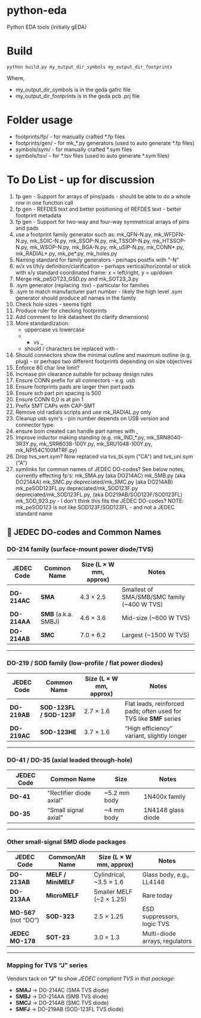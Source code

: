 # python-eda

Python EDA tools (initially gEDA)

# Build

```
python build.py my_output_dir_symbols my_output_dir_footprints
```

Where,
* my_output_dir_symbols is in the geda gafrc file
* my_output_dir_footprints is in the geda pcb .prj file

# Folder usage

* footprints/fp/ - for manually crafted *.fp files
* footprints/gen/ - for mk_*.py generators (used to auto generate *.fp files)
* symbols/sym/ - for manually crafted *.sym files
* symbols/tsv/ - for *.tsv files (used to auto generate *.sym files)

# To Do List - up for discussion

1) fp gen - Support for arrays of pins/pads - should be able to do a whole row
   in one function call
2) fp gen - REFDES text and better positioning of REFDES text - better
   footprint metadata
3) fp gen - Support for two-way and four-way symmetrical arrays of pins and
   pads
4) use a footprint family generator such as:
   mk_QFN-N.py, mk_WFDFN-N.py, mk_SOIC-N.py, mk_SSOP-N.py, mk_TSSOP-N.py, mk_HTSSOP-N.py, mk_WSOP-N.py,
   mk_BGA-N.py, mk_uSIP-N.py, mk_CONN*.py, mk_RADIAL*.py, mk_pe*.py, mk_holes.py
5) Naming standard for family generators - perhaps postfix with "-N"
6) w/x vs l/h/y definition/clarification - perhaps vertical/horizontal
   or stick with x/y standard coordinated frame: x = left/right, y = up/down
7) Merge mk_peSOT23_GSD.py and mk_SOT23_3.py
8) .sym generator (replacing .tsv) - particular for families
9) .sym to match manufacturer part number - likely the high level .sym
   generator should produce all names in the family
10) Check hole sizes - seems tight
11) Produce ruler for checking footprints
12) Add comment to link datasheet (to clarify dimensions)
13) More standardization:
    * uppercase vs lowercase
    * - vs _
    * should / characters be replaced with -
14) Should connectors show the minimal outline and maximum outline
   (e.g. plug) - or perhaps two different footprints depending on size
   objectives
15) Enforce 80 char line limit?
16) Increase pin clearance suitable for pcbway design rules
17) Ensure CONN prefix for all connectors - e.g. usb
18) Ensure footprints pads are larger then part pads
19) Ensure sch part pin spacing is 500
20) Ensure CONN 0,0 is at pin 1
21) Prefix SMT CAPs with CAP-SMT
22) Remove old radials scripts and use mk_RADIAL.py only
23) Cleanup usb sym's - pin number depends on USB version and connector type.
24) ensure bom created can handle part names with ,
25) Improve inductor making standing (e.g. mk_IND_*.py, mk_SRN8040-3R3Y.py, mk_SRR6038-100Y.py, mk_SRU1048-100Y.py, mk_NPI54C100MTRF.py)
26) Drop tvs_vert.sym? Now replaced via tvs_bi.sym ("CA") and tvs_uni.sym ("A")
27) symlinks for common names of JEDEC DO-codes? See below notes, currently effecting fp's:
    mk_SMA.py (aka DO214AC)
    mk_SMB.py (aka DO214AA)
    mk_SMC.py depreciated/mk_SMC.py (aka DO214AB)
    mk_peSOD123FL.py depreciated/mk_SOD123F.py depreciated/mk_SOD123FL.py, (aka DO219AB/SOD123F/SOD123FL)
    mk_SOD_923.py - I don't think this fits the JEDEC DO-codes?
    NOTE: mk_peSOD123 is not like SOD123F/SOD123FL - and not a JEDEC standard name


## 📘 JEDEC DO-codes and Common Names

### DO-214 family (surface-mount power diode/TVS)

| JEDEC Code   | Common Name           | Size (L × W mm, approx) | Notes                                        |
| ------------ | --------------------- | ----------------------- | -------------------------------------------- |
| **DO-214AC** | **SMA**               | 4.3 × 2.5               | Smallest of SMA/SMB/SMC family (\~400 W TVS) |
| **DO-214AA** | **SMB** (a.k.a. SMBJ) | 4.6 × 3.6               | Mid-size (\~600 W TVS)                       |
| **DO-214AB** | **SMC**               | 7.0 × 6.2               | Largest (\~1500 W TVS)                       |

---

### DO-219 / SOD family (low-profile / flat power diodes)

| JEDEC Code   | Common Name              | Size (L × W mm, approx) | Notes                                                               |
| ------------ | ------------------------ | ----------------------- | ------------------------------------------------------------------- |
| **DO-219AB** | **SOD-123FL / SOD-123F** | 2.7 × 1.6               | Flat leads, reinforced pads; often used for TVS like **SMF** series |
| **DO-219AC** | **SOD-123HE**            | 3.7 × 1.6               | “High efficiency” variant, slightly longer                          |

---

### DO-41 / DO-35 (axial leaded through-hole)

| JEDEC Code | Common Name             | Size          | Notes              |
| ---------- | ----------------------- | ------------- | ------------------ |
| **DO-41**  | “Rectifier diode axial” | \~5.2 mm body | 1N400x family      |
| **DO-35**  | “Small signal axial”    | \~4 mm body   | 1N4148 glass diode |

---

### Other small-signal SMD diode packages

| JEDEC Code            | Common/Alt Name     | Size (L × W mm, approx)   | Notes                          |
| --------------------- | ------------------- | ------------------------- | ------------------------------ |
| **DO-213AB**          | **MELF / MiniMELF** | Cylindrical, \~3.5 × 1.6  | Glass body, e.g., LL4148       |
| **DO-213AA**          | **MicroMELF**       | Smaller MELF (\~2 × 1.25) | Rare today                     |
| **MO-567** (not “DO”) | **SOD-323**         | 2.5 × 1.25                | ESD suppressors, logic TVS     |
| **JEDEC MO-178**      | **SOT-23**          | 3.0 × 1.3                 | Multi-diode arrays, regulators |

---

### Mapping for TVS “J” series

Vendors tack on **“J”** to show *JEDEC compliant TVS in that package*:

* **SMAJ** → DO-214AC (SMA TVS diode)
* **SMBJ** → DO-214AA (SMB TVS diode)
* **SMCJ** → DO-214AB (SMC TVS diode)
* **SMFJ** → DO-219AB (SOD-123FL TVS diode)
